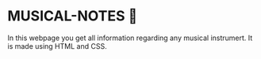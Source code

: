 # MUSICAL-NOTES 🎵
In this webpage you get all information regarding any musical instrumert.
It is made using HTML and CSS.
